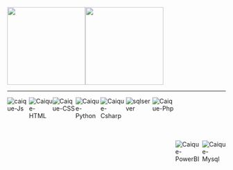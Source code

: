 

<div style="display: flex"; >
<img height="180em"  display="flex" src="https://github-readme-stats.vercel.app/api?username=httpscaique&show_icons=true&theme=dark&includ_all_commits=true&count_private=true" alt="">

<img height="180em" display="flex" src="https://github-readme-stats.vercel.app/api/top-langs/?username=httpscaique&layout=compact&langs_count=16&theme=dark" alt="">
</div>
<hr>
<div style="display: flex; justify-content: space-between;">
    <img align="center" style="padding-bottom: 100px;" alt="caique-Js" src="https://img.shields.io/badge/JavaScript-323330?style=for-the-badge&logo=javascript&logoColor=F7DF1E">
    <img align="center" style="margin-bottom: 100px;" alt="Caique-HTML" src="https://img.shields.io/badge/HTML5-E34F26?style=for-the-badge&logo=html5&logoColor=white">
    <img align="center" style="margin-bottom: 100px;" alt="Caique-CSS" src="https://img.shields.io/badge/CSS3-1572B6?style=for-the-badge&logo=css3&logoColor=white">
    <img align="center" style="margin-bottom: 20px;" alt="Caique-Python" src="https://img.shields.io/badge/Python-FFD43B?style=for-the-badge&logo=python&logoColor=blue">
    <img align="center" style="margin-bottom: 20px;" alt="Caique-Csharp" src="https://img.shields.io/badge/C%23-005eff?style=for-the-badge&logo=c-sharp&logoColor=white">
    <img align="center" style="margin-bottom: 50px;" alt="sqlserver" src="https://img.shields.io/badge/Microsoft_SQL_Server-CC2927?style=for-the-badge&logo=microsoft-sql-server&logoColor=white">
    <img align="center" style="margin-bottom: 20px;" alt="Caique-Php" src="https://img.shields.io/badge/PHP-777BB4?style=for-the-badge&logo=php&logoColor=white">
    <img align="center" style="margin-bottom: 20px; margin-top: 100px;" alt="Caique-PowerBI" src="https://img.shields.io/badge/PowerBI-F2C811?style=for-the-badge&logo=Power%20BI&logoColor=black">
    <img align="center" style="margin-bottom: 20px; margin-top: 100px;" alt="Caique-Mysql" src="https://img.shields.io/badge/MySQL-005C84?style=for-the-badge&logo=mysql&logoColor=white">
</div>

  
